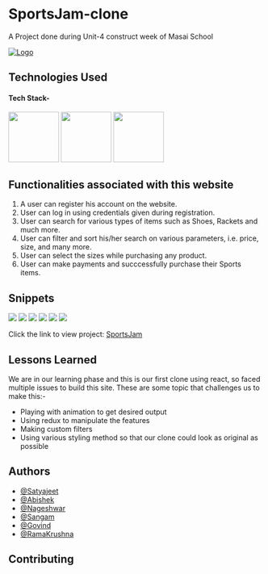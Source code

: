 # SportsJam-clone
A Project done during Unit-4 construct week of Masai School

<a href="https://mellow-selkie-e2bcd4.netlify.app/">![Logo](https://www.findshop.co/uploads/assets/logo/250x150/20170112124258.png)</a>
## Technologies Used

#### Tech Stack-

<p float="left">
   <img src="https://cdn.freebiesupply.com/logos/large/2x/react-1-logo-png-transparent.png" width="100" height="100">
  <img src="https://cdn.freebiesupply.com/logos/large/2x/redux-logo-svg-vector.svg" width="100" height="100">
  <img src="https://cdn.pixabay.com/photo/2017/08/05/11/16/logo-2582747_640.png" width="100" height="100">
 </p>

## Functionalities associated with this website

1. A user can register his account on the website.
2. User can log in using credentials given during registration.
3. User can search for various types of items such as Shoes, Rackets and much more.
4. User can filter and sort his/her search on various parameters, i.e. price, size, and many more.
5. User can select the sizes while purchasing any product.
6. User can make payments and succcessfully purchase their Sports items.

## Snippets
<p>
    <img src="https://miro.medium.com/max/1400/1*BEGoyZ7bv1YWQtBzUQSlyw.png" >
    <img src="https://miro.medium.com/max/1400/1*jN2R1k8pP0wF34iEpA2F8w.png" >
     <img src="https://miro.medium.com/max/1400/1*2mup5wyA36pfHbObbBC2cQ.png" >
    <img src="https://miro.medium.com/max/1400/1*ikKjM3isugs34Ds7mTwERg.png" >
    <img src="https://miro.medium.com/max/1400/1*Rn6GU6xtsYr6woaBtrDRKw.png" >
    <img src="https://miro.medium.com/max/1400/1*mNXSvL4dCAoJZJcXlCFEpg.png" >
    
   </p>
 
 Click the link to view project: 
 <a href="https://mellow-selkie-e2bcd4.netlify.app/">SportsJam</a>
  
## Lessons Learned

We are in our learning phase and this is our first clone using react, so faced multiple issues to build this site. These are some topic that challenges us to make this:-
- Playing with animation to get desired output
- Using redux to manipulate the features
- Making custom filters
- Using various styling method so that our clone could look as original as possible

## Authors

- [@Satyajeet](https://github.com/SatsAjeet)
- [@Abishek](https://github.com/abhishekmardiya)
- [@Nageshwar](https://github.com/nagesh199)
- [@Sangam](https://github.com/sangamk04)
- [@Govind](https://github.com/gov6184)
- [@RamaKrushna](https://github.com/ramakrushnapanda634)


## Contributing
